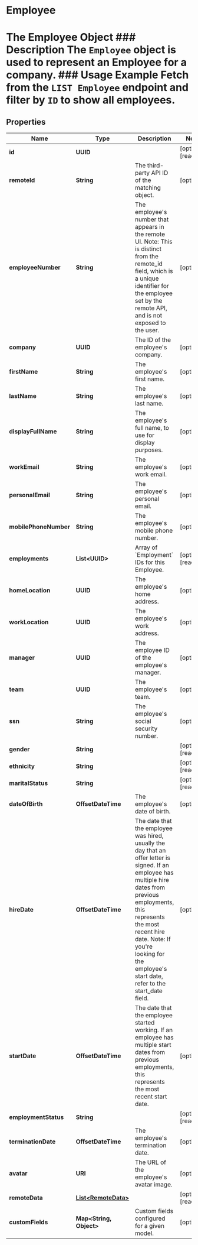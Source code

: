 

# Employee

# The Employee Object ### Description The `Employee` object is used to represent an Employee for a company.  ### Usage Example Fetch from the `LIST Employee` endpoint and filter by `ID` to show all employees.

## Properties

Name | Type | Description | Notes
------------ | ------------- | ------------- | -------------
**id** | **UUID** |  |  [optional] [readonly]
**remoteId** | **String** | The third-party API ID of the matching object. |  [optional]
**employeeNumber** | **String** | The employee&#39;s number that appears in the remote UI. Note: This is distinct from the remote_id field, which is a unique identifier for the employee set by the remote API, and is not exposed to the user. |  [optional]
**company** | **UUID** | The ID of the employee&#39;s company. |  [optional]
**firstName** | **String** | The employee&#39;s first name. |  [optional]
**lastName** | **String** | The employee&#39;s last name. |  [optional]
**displayFullName** | **String** | The employee&#39;s full name, to use for display purposes. |  [optional]
**workEmail** | **String** | The employee&#39;s work email. |  [optional]
**personalEmail** | **String** | The employee&#39;s personal email. |  [optional]
**mobilePhoneNumber** | **String** | The employee&#39;s mobile phone number. |  [optional]
**employments** | **List&lt;UUID&gt;** | Array of &#x60;Employment&#x60; IDs for this Employee. |  [optional] [readonly]
**homeLocation** | **UUID** | The employee&#39;s home address. |  [optional]
**workLocation** | **UUID** | The employee&#39;s work address. |  [optional]
**manager** | **UUID** | The employee ID of the employee&#39;s manager. |  [optional]
**team** | **UUID** | The employee&#39;s team. |  [optional]
**ssn** | **String** | The employee&#39;s social security number. |  [optional]
**gender** | **String** |  |  [optional] [readonly]
**ethnicity** | **String** |  |  [optional] [readonly]
**maritalStatus** | **String** |  |  [optional] [readonly]
**dateOfBirth** | **OffsetDateTime** | The employee&#39;s date of birth. |  [optional]
**hireDate** | **OffsetDateTime** | The date that the employee was hired, usually the day that an offer letter is signed. If an employee has multiple hire dates from previous employments, this represents the most recent hire date. Note: If you&#39;re looking for the employee&#39;s start date, refer to the start_date field. |  [optional]
**startDate** | **OffsetDateTime** | The date that the employee started working. If an employee has multiple start dates from previous employments, this represents the most recent start date. |  [optional]
**employmentStatus** | **String** |  |  [optional] [readonly]
**terminationDate** | **OffsetDateTime** | The employee&#39;s termination date. |  [optional]
**avatar** | **URI** | The URL of the employee&#39;s avatar image. |  [optional]
**remoteData** | [**List&lt;RemoteData&gt;**](RemoteData.md) |  |  [optional] [readonly]
**customFields** | **Map&lt;String, Object&gt;** | Custom fields configured for a given model. |  [optional]



